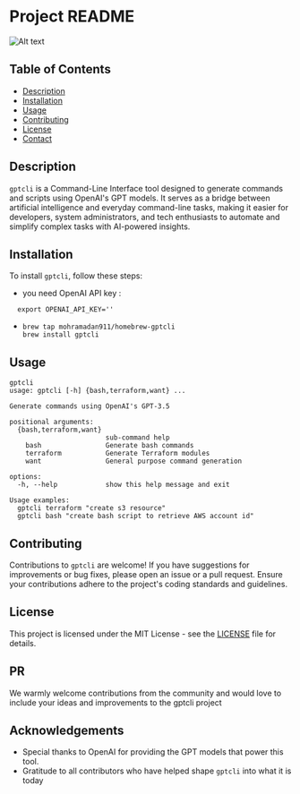 # Project README
![Alt text](../docs/gptcli-icon.png)

## Table of Contents
- [Description](#description)
- [Installation](#installation)
- [Usage](#usage)
- [Contributing](#contributing)
- [License](#license)
- [Contact](#contact)

## Description
`gptcli` is a Command-Line Interface tool designed to generate commands and scripts using OpenAI's GPT models. It serves as a bridge between artificial intelligence and everyday command-line tasks, making it easier for developers, system administrators, and tech enthusiasts to automate and simplify complex tasks with AI-powered insights.

## Installation
To install `gptcli`, follow these steps:

- you need OpenAI API key : 
```
  export OPENAI_API_KEY=''
```
- ```
  brew tap mohramadan911/homebrew-gptcli
  brew install gptcli
  ```


## Usage

```
gptcli                                
usage: gptcli [-h] {bash,terraform,want} ...

Generate commands using OpenAI's GPT-3.5

positional arguments:
  {bash,terraform,want}
                        sub-command help
    bash                Generate bash commands
    terraform           Generate Terraform modules
    want                General purpose command generation

options:
  -h, --help            show this help message and exit

Usage examples:
  gptcli terraform "create s3 resource"
  gptcli bash "create bash script to retrieve AWS account id"

```

## Contributing
Contributions to `gptcli` are welcome! If you have suggestions for improvements or bug fixes, please open an issue or a pull request. Ensure your contributions adhere to the project's coding standards and guidelines.

## License
This project is licensed under the MIT License - see the [LICENSE](LICENSE) file for details.

## PR
We warmly welcome contributions from the community and would love to include your ideas and improvements to the gptcli project

## Acknowledgements
- Special thanks to OpenAI for providing the GPT models that power this tool.
- Gratitude to all contributors who have helped shape `gptcli` into what it is today